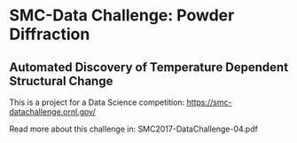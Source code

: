 # SMC-Data Challenge: Powder Diffraction
## Automated Discovery of Temperature Dependent Structural Change

This is a project for a Data Science competition:
https://smc-datachallenge.ornl.gov/

Read more about this challenge in:
SMC2017-DataChallenge-04.pdf


